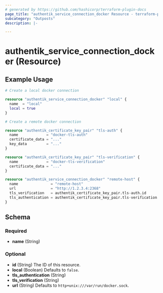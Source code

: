 ```yaml
---
# generated by https://github.com/hashicorp/terraform-plugin-docs
page_title: "authentik_service_connection_docker Resource - terraform-provider-authentik"
subcategory: "Outposts"
description: |-

---
```


# authentik_service_connection_docker (Resource)



## Example Usage

```terraform
# Create a local docker connection

resource "authentik_service_connection_docker" "local" {
  name  = "local"
  local = true
}

# Create a remote docker connection

resource "authentik_certificate_key_pair" "tls-auth" {
  name             = "docker-tls-auth"
  certificate_data = "..."
  key_data         = "..."
}

resource "authentik_certificate_key_pair" "tls-verification" {
  name             = "docker-tls-verification"
  certificate_data = "..."
}

resource "authentik_service_connection_docker" "remote-host" {
  name               = "remote-host"
  url                = "http://1.2.3.4:2368"
  tls_verification   = authentik_certificate_key_pair.tls-auth.id
  tls_authentication = authentik_certificate_key_pair.tls-verification.id
}
```

<!-- schema generated by tfplugindocs -->
## Schema

### Required

- **name** (String)

### Optional

- **id** (String) The ID of this resource.
- **local** (Boolean) Defaults to `false`.
- **tls_authentication** (String)
- **tls_verification** (String)
- **url** (String) Defaults to `http+unix:///var/run/docker.sock`.



